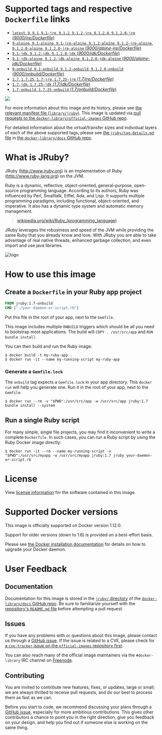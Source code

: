 # Supported tags and respective `Dockerfile` links

-	[`latest`, `9`, `9.1`, `9.1-jre`, `9.1.2`, `9.1.2-jre`, `9.1.2.0`, `9.1.2.0-jre` (*9000/jre/Dockerfile*)](https://github.com/cpuguy83/docker-jruby/blob/073a30f836470f33afc1f6156f530ae7a8217995/9000/jre/Dockerfile)
-	[`9-alpine`, `9.1-alpine`, `9.1-jre-alpine`, `9.1.2-alpine`, `9.1.2-jre-alpine`, `9.1.2.0-alpine`, `9.1.2.0-jre-alpine` (*9000/alpine-jre/Dockerfile*)](https://github.com/cpuguy83/docker-jruby/blob/46c09aad60fabd953cdb91c1f317576c0831b230/9000/alpine-jre/Dockerfile)
-	[`9.1-jdk`, `9.1.2-jdk`, `9.1.2.0-jdk` (*9000/jdk/Dockerfile*)](https://github.com/cpuguy83/docker-jruby/blob/073a30f836470f33afc1f6156f530ae7a8217995/9000/jdk/Dockerfile)
-	[`9.1-jdk-alpine`, `9.1.2-jdk-alpine`, `9.1.2.0-jdk-alpine` (*9000/alpine-jdk/Dockerfile*)](https://github.com/cpuguy83/docker-jruby/blob/46c09aad60fabd953cdb91c1f317576c0831b230/9000/alpine-jdk/Dockerfile)
-	[`9-onbuild`, `9.1-onbuild`, `9.1.2-onbuild`, `9.1.2.0-onbuild` (*9000/onbuild/Dockerfile*)](https://github.com/cpuguy83/docker-jruby/blob/073a30f836470f33afc1f6156f530ae7a8217995/9000/onbuild/Dockerfile)
-	[`1.7`, `1.7.25`, `1.7-jre`, `1.7.25-jre` (*1.7/jre/Dockerfile*)](https://github.com/cpuguy83/docker-jruby/blob/ad0479fa0d278f5eb311e01417c079a97305eeb3/1.7/jre/Dockerfile)
-	[`1.7-jdk`, `1.7.25-jdk` (*1.7/jdk/Dockerfile*)](https://github.com/cpuguy83/docker-jruby/blob/ad0479fa0d278f5eb311e01417c079a97305eeb3/1.7/jdk/Dockerfile)
-	[`1.7-onbuild`, `1.7.25-onbuild` (*1.7/onbuild/Dockerfile*)](https://github.com/cpuguy83/docker-jruby/blob/ad0479fa0d278f5eb311e01417c079a97305eeb3/1.7/onbuild/Dockerfile)

[![](https://badge.imagelayers.io/jruby:latest.svg)](https://imagelayers.io/?images=jruby:latest,jruby:9-alpine,jruby:9.1-jdk,jruby:9.1-jdk-alpine,jruby:9-onbuild,jruby:1.7,jruby:1.7-jdk,jruby:1.7-onbuild)

For more information about this image and its history, please see [the relevant manifest file (`library/jruby`)](https://github.com/docker-library/official-images/blob/master/library/jruby). This image is updated via [pull requests to the `docker-library/official-images` GitHub repo](https://github.com/docker-library/official-images/pulls?q=label%3Alibrary%2Fjruby).

For detailed information about the virtual/transfer sizes and individual layers of each of the above supported tags, please see [the `jruby/tag-details.md` file](https://github.com/docker-library/docs/blob/master/jruby/tag-details.md) in [the `docker-library/docs` GitHub repo](https://github.com/docker-library/docs).

# What is JRuby?

JRuby (http://www.jruby.org) is an implementation of Ruby (http://www.ruby-lang.org) on the JVM.

Ruby is a dynamic, reflective, object-oriented, general-purpose, open-source programming language. According to its authors, Ruby was influenced by Perl, Smalltalk, Eiffel, Ada, and Lisp. It supports multiple programming paradigms, including functional, object-oriented, and imperative. It also has a dynamic type system and automatic memory management.

> [wikipedia.org/wiki/Ruby_(programming_language)](https://en.wikipedia.org/wiki/Ruby_%28programming_language%29)

JRuby leverages the robustness and speed of the JVM while providing the same Ruby that you already know and love. With JRuby you are able to take advantage of real native threads, enhanced garbage collection, and even import and use java libraries.

![logo](https://raw.githubusercontent.com/docker-library/docs/fbdaaa95f768de2cb4508dde956912f4081a824a/jruby/logo.png)

# How to use this image

## Create a `Dockerfile` in your Ruby app project

```dockerfile
FROM jruby:1.7-onbuild
CMD ["./your-daemon-or-script.rb"]
```

Put this file in the root of your app, next to the `Gemfile`.

This image includes multiple `ONBUILD` triggers which should be all you need to bootstrap most applications. The build will `COPY . /usr/src/app` and `RUN bundle install`.

You can then build and run the Ruby image:

```console
$ docker build -t my-ruby-app .
$ docker run -it --name my-running-script my-ruby-app
```

### Generate a `Gemfile.lock`

The `onbuild` tag expects a `Gemfile.lock` in your app directory. This `docker run` will help you generate one. Run it in the root of your app, next to the `Gemfile`:

```console
$ docker run --rm -v "$PWD":/usr/src/app -w /usr/src/app jruby:1.7 bundle install --system
```

## Run a single Ruby script

For many simple, single file projects, you may find it inconvenient to write a complete `Dockerfile`. In such cases, you can run a Ruby script by using the Ruby Docker image directly:

```console
$ docker run -it --rm --name my-running-script -v "$PWD":/usr/src/myapp -w /usr/src/myapp jruby:1.7 jruby your-daemon-or-script.rb
```

# License

View [license information](https://github.com/jruby/jruby/blob/master/COPYING) for the software contained in this image.

# Supported Docker versions

This image is officially supported on Docker version 1.12.0.

Support for older versions (down to 1.6) is provided on a best-effort basis.

Please see [the Docker installation documentation](https://docs.docker.com/installation/) for details on how to upgrade your Docker daemon.

# User Feedback

## Documentation

Documentation for this image is stored in the [`jruby/` directory](https://github.com/docker-library/docs/tree/master/jruby) of the [`docker-library/docs` GitHub repo](https://github.com/docker-library/docs). Be sure to familiarize yourself with the [repository's `README.md` file](https://github.com/docker-library/docs/blob/master/README.md) before attempting a pull request.

## Issues

If you have any problems with or questions about this image, please contact us through a [GitHub issue](https://github.com/cpuguy83/docker-jruby/issues). If the issue is related to a CVE, please check for [a `cve-tracker` issue on the `official-images` repository first](https://github.com/docker-library/official-images/issues?q=label%3Acve-tracker).

You can also reach many of the official image maintainers via the `#docker-library` IRC channel on [Freenode](https://freenode.net).

## Contributing

You are invited to contribute new features, fixes, or updates, large or small; we are always thrilled to receive pull requests, and do our best to process them as fast as we can.

Before you start to code, we recommend discussing your plans through a [GitHub issue](https://github.com/cpuguy83/docker-jruby/issues), especially for more ambitious contributions. This gives other contributors a chance to point you in the right direction, give you feedback on your design, and help you find out if someone else is working on the same thing.
